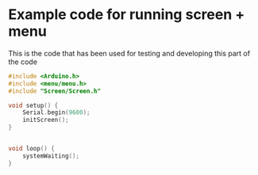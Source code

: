 # Example code for running screen + menu

This is the code that has been used for testing and developing this part of the code

```cpp
#include <Arduino.h>
#include <menu/menu.h>
#include "Screen/Screen.h"

void setup() {
    Serial.begin(9600);
    initScreen();
}


void loop() {
    systemWaiting();
}
```